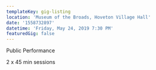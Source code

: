 ```yaml
---
templateKey: gig-listing
location: 'Museum of the Broads, Hoveton Village Hall'
date: '1558732897'
datetime: 'Friday, May 24, 2019 7:30 PM'
featuredGig: false
---
```

Public Performance

2 x 45 min sessions
